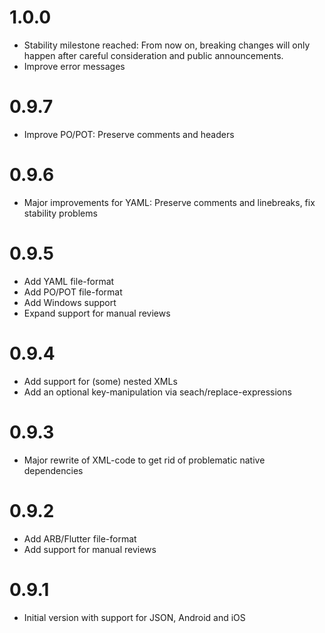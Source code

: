 # 1.0.0

- Stability milestone reached: From now on, breaking changes will only happen after careful consideration and public announcements.
- Improve error messages

# 0.9.7

- Improve PO/POT: Preserve comments and headers

# 0.9.6

- Major improvements for YAML: Preserve comments and linebreaks, fix stability problems

# 0.9.5

- Add YAML file-format 
- Add PO/POT file-format 
- Add Windows support 
- Expand support for manual reviews

# 0.9.4

- Add support for (some) nested XMLs
- Add an optional key-manipulation via seach/replace-expressions

# 0.9.3

- Major rewrite of XML-code to get rid of problematic native dependencies

# 0.9.2

- Add ARB/Flutter file-format
- Add support for manual reviews

# 0.9.1

- Initial version with support for JSON, Android and iOS
